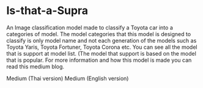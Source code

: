 # Is-that-a-Supra
An Image classification model made to classify a Toyota car into a categories of model. The model categories that this model is designed to classify is only model name and not each generation of the models such as Toyota Yaris, Toyota Fortuner, Toyota Corona etc. You can see all the model that is support at model list. (The model that support is based on the model that is popular. For more information and how this model is made you can read this medium blog.

Medium (Thai version)
Medium (English version) 
